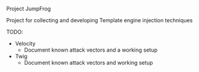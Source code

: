 Project JumpFrog

Project for collecting and developing Template engine injection techniques


TODO:
* Velocity
	- Document known attack vectors and a working setup
* Twig
	- Document known attack vectors and working setup
